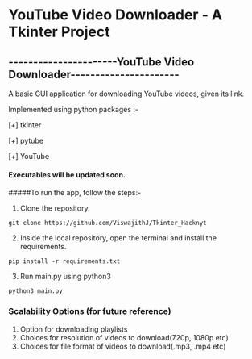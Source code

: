 # YouTube Video Downloader - A Tkinter Project

## ----------------------YouTube Video Downloader----------------------

A basic GUI application for downloading YouTube videos, given its link.

Implemented using python packages :-

  [+] tkinter
  
  [+] pytube
  
  [+] YouTube

  #### Executables will be updated soon.

  #####To run the app, follow the steps:-

  1. Clone the repository.
  ```
  git clone https://github.com/ViswajithJ/Tkinter_Hacknyt
  ```
  2. Inside the local repository, open the terminal and install the requirements.
  ```
  pip install -r requirements.txt
  ```
  3. Run main.py using python3
  ```
  python3 main.py
  ```

### Scalability Options (for future reference)

1. Option for downloading playlists
2. Choices for resolution of videos to download(720p, 1080p etc)
3. Choices for file format of videos to download(.mp3, .mp4 etc)

